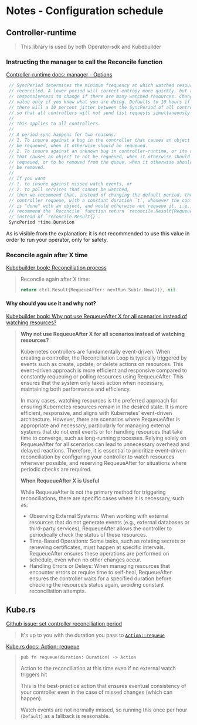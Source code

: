 # Notes - Configuration schedule

## Controller-runtime
>
> This library is used by both Operator-sdk and Kubebuilder

### Instructing the manager to call the Reconcile function

[Controller-runtime docs: manager - Options](https://pkg.go.dev/sigs.k8s.io/controller-runtime@v0.12.3/pkg/manager#Options)

```go
 // SyncPeriod determines the minimum frequency at which watched resources are
 // reconciled. A lower period will correct entropy more quickly, but reduce
 // responsiveness to change if there are many watched resources. Change this
 // value only if you know what you are doing. Defaults to 10 hours if unset.
 // there will a 10 percent jitter between the SyncPeriod of all controllers
 // so that all controllers will not send list requests simultaneously.
 //
 // This applies to all controllers.
 //
 // A period sync happens for two reasons:
 // 1. To insure against a bug in the controller that causes an object to not
 // be requeued, when it otherwise should be requeued.
 // 2. To insure against an unknown bug in controller-runtime, or its dependencies,
 // that causes an object to not be requeued, when it otherwise should be
 // requeued, or to be removed from the queue, when it otherwise should not
 // be removed.
 //
 // If you want
 // 1. to insure against missed watch events, or
 // 2. to poll services that cannot be watched,
 // then we recommend that, instead of changing the default period, the
 // controller requeue, with a constant duration `t`, whenever the controller
 // is "done" with an object, and would otherwise not requeue it, i.e., we
 // recommend the `Reconcile` function return `reconcile.Result{RequeueAfter: t}`,
 // instead of `reconcile.Result{}`.
 SyncPeriod *time.Duration
```

As is visible from the explanation: it is not recommended to use this value in order to run your operator, only for safety.

### Reconcile again after X time

[Kubebuilder book: Reconciliation process](https://book.kubebuilder.io/getting-started.html?highlight=reconcile#reconciliation-process)

> Reconcile again after X time:
>
> ```go
> return ctrl.Result{RequeueAfter: nextRun.Sub(r.Now())}, nil
> ```

#### Why should you use it and why not?

[Kubebuilder book: Why not use RequeueAfter X for all scenarios instead of watching resources?](https://book.kubebuilder.io/reference/watching-resources.html?highlight=period#why-not-use-requeueafter-x-for-all-scenarios-instead-of-watching-resources)

> **Why not use RequeueAfter X for all scenarios instead of watching resources?**
>
> Kubernetes controllers are fundamentally event-driven. When creating a controller, the Reconciliation Loop is typically triggered by events such as create, update, or delete actions on resources. This event-driven approach is more efficient and responsive compared to constantly requeuing or polling resources using RequeueAfter. This ensures that the system only takes action when necessary, maintaining both performance and efficiency.
>
> In many cases, watching resources is the preferred approach for ensuring Kubernetes resources remain in the desired state. It is more efficient, responsive, and aligns with Kubernetes’ event-driven architecture. However, there are scenarios where RequeueAfter is appropriate and necessary, particularly for managing external systems that do not emit events or for handling resources that take time to converge, such as long-running processes. Relying solely on RequeueAfter for all scenarios can lead to unnecessary overhead and delayed reactions. Therefore, it is essential to prioritize event-driven reconciliation by configuring your controller to watch resources whenever possible, and reserving RequeueAfter for situations where periodic checks are required.
>
> **When RequeueAfter X is Useful**
>
> While RequeueAfter is not the primary method for triggering reconciliations, there are specific cases where it is necessary, such as:
>
> - Observing External Systems: When working with external resources that do not generate events (e.g., external databases or third-party services), RequeueAfter allows the controller to periodically check the status of these resources.
> - Time-Based Operations: Some tasks, such as rotating secrets or renewing certificates, must happen at specific intervals. RequeueAfter ensures these operations are performed on schedule, even when no other changes occur.
> - Handling Errors or Delays: When managing resources that encounter errors or require time to self-heal, RequeueAfter ensures the controller waits for a specified duration before checking the resource’s status again, avoiding constant reconciliation attempts.

## Kube.rs

[Github issue: set controller reconciliation period](https://github.com/kube-rs/kube/discussions/1371)
> It's up to you with the duration you pass to [`Action::requeue`](https://docs.rs/kube/latest/kube/runtime/controller/struct.Action.html#method.requeue)

[Kube.rs docs: Action: requeue](https://docs.rs/kube/latest/kube/runtime/controller/struct.Action.html#method.requeue)
> `pub fn requeue(duration: Duration) -> Action`
>
> Action to the reconciliation at this time even if no external watch triggers hit
>
> This is the best-practice action that ensures eventual consistency of your controller even in the case of missed changes (which can happen).
>
> Watch events are not normally missed, so running this once per hour (`Default`) as a fallback is reasonable.
